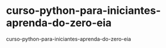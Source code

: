# curso-python-para-iniciantes-aprenda-do-zero-eia
 curso-python-para-iniciantes-aprenda-do-zero-eia
